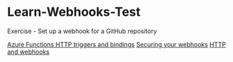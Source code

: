 # Learn-Webhooks-Test
Exercise - Set up a webhook for a GitHub repository

[Azure Functions HTTP triggers and bindings](https://docs.microsoft.com/en-us/azure/azure-functions/functions-bindings-http-webhook)
[Securing your webhooks](https://docs.github.com/en/developers/webhooks-and-events/securing-your-webhooks)
[HTTP and webhooks](https://docs.microsoft.com/en-us/sandbox/functions-recipes/http-and-webhooks)
